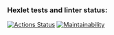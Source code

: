 ### Hexlet tests and linter status:
[![Actions Status](https://github.com/sword3d/php-project-45/actions/workflows/hexlet-check.yml/badge.svg)](https://github.com/sword3d/php-project-45/actions)
[![Maintainability](https://api.codeclimate.com/v1/badges/b7969487b5263b65751d/maintainability)](https://codeclimate.com/github/sword3d/php-project-45/maintainability)